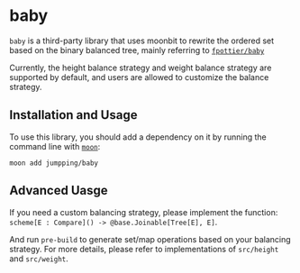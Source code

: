 # baby
`baby` is a third-party library that uses moonbit to rewrite the ordered set based on the binary balanced tree, mainly referring to [`fpottier/baby`](https://github.com/fpottier/baby)

Currently, the height balance strategy and weight balance strategy are supported by default, and users are allowed to customize the balance strategy.

## Installation and Usage
To use this library, you should add a dependency on it by running the command line with [`moon`](https://moonbitlang.github.io/moon/zh/):
```shell
moon add jumpping/baby
```

## Advanced Uasge
If you need a custom balancing strategy, please implement the function: `scheme[E : Compare]() -> @base.Joinable[Tree[E], E]`.

And run `pre-build` to generate set/map operations based on your balancing strategy. For more details, please refer to implementations of `src/height` and `src/weight`.
